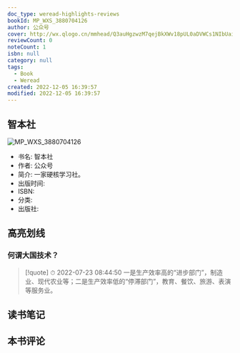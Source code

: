 ```yaml
---
doc_type: weread-highlights-reviews
bookId: MP_WXS_3880704126
author: 公众号
cover: http://wx.qlogo.cn/mmhead/Q3auHgzwzM7qejBkXWv18pUL0aDVWCs1NIbUaicu3sYQqO4LPRquNpQ/0
reviewCount: 0
noteCount: 1
isbn: null
category: null
tags:
  - Book
  - Weread
created: 2022-12-05 16:39:57
modified: 2022-12-05 16:39:57
---
```


## 智本社

![MP_WXS_3880704126](http://wx.qlogo.cn/mmhead/Q3auHgzwzM7qejBkXWv18pUL0aDVWCs1NIbUaicu3sYQqO4LPRquNpQ/0)
- 书名: 智本社
- 作者: 公众号
- 简介: 一家硬核学习社。
- 出版时间: 
- ISBN: 
- 分类: 
- 出版社: 

## 高亮划线

### 何谓大国技术？


> [!quote] ⏱ 2022-07-23 08:44:50
> 一是生产效率高的“进步部门”，制造业、现代农业等；二是生产效率低的“停滞部门”，教育、餐饮、旅游、表演等服务业。
 



## 读书笔记


## 本书评论

